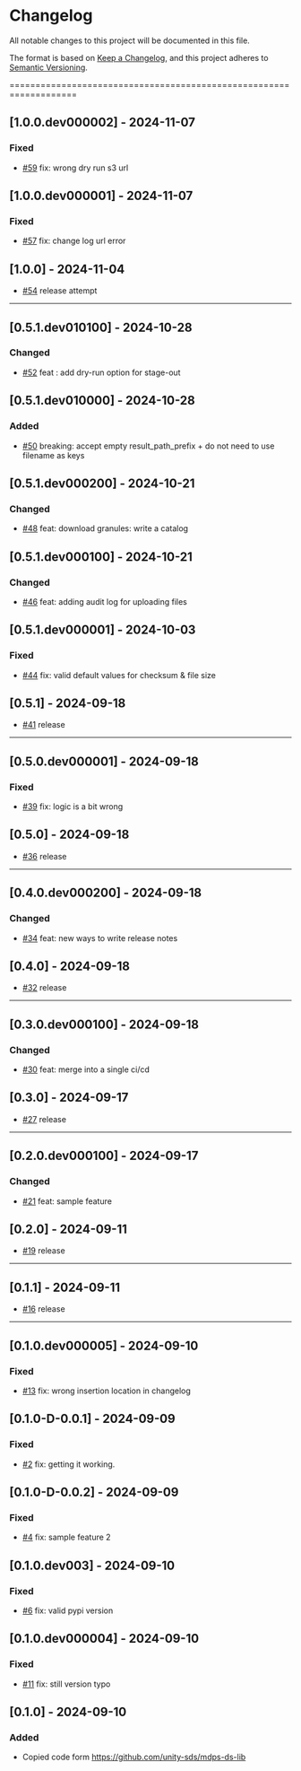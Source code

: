 # Changelog

All notable changes to this project will be documented in this file.

The format is based on [Keep a Changelog](https://keepachangelog.com/en/1.0.0/),
and this project adheres to [Semantic Versioning](https://semver.org/spec/v2.0.0.html).

===================================================================

## [1.0.0.dev000002] - 2024-11-07
### Fixed
- [#59](https://github.com/unity-sds/mdps-ds-lib/pull/59) fix: wrong dry run s3 url

## [1.0.0.dev000001] - 2024-11-07
### Fixed
- [#57](https://github.com/unity-sds/mdps-ds-lib/pull/57) fix: change log url error

## [1.0.0] - 2024-11-04

- [#54](https://github.com/unity-sds/mdps-ds-lib/pull/54) release attempt

-----------------------------------------
## [0.5.1.dev010100] - 2024-10-28
### Changed
- [#52](https://github.com/unity-sds/mdps-ds-lib/pull/52) feat : add dry-run option for stage-out

## [0.5.1.dev010000] - 2024-10-28
### Added
- [#50](https://github.com/unity-sds/mdps-ds-lib/pull/50) breaking: accept empty result_path_prefix + do not need to use filename as keys

## [0.5.1.dev000200] - 2024-10-21
### Changed
- [#48](https://github.com/unity-sds/mdps-ds-lib/pull/48) feat: download granules: write a catalog

## [0.5.1.dev000100] - 2024-10-21
### Changed
- [#46](https://github.com/unity-sds/mdps-ds-lib/pull/46) feat: adding audit log for uploading files

## [0.5.1.dev000001] - 2024-10-03
### Fixed
- [#44](https://github.com/unity-sds/mdps-ds-lib/pull/44) fix: valid default values for checksum & file size

## [0.5.1] - 2024-09-18

- [#41](https://github.com/unity-sds/mdps-ds-lib/pull/41) release

-----------------------------------------
## [0.5.0.dev000001] - 2024-09-18
### Fixed
- [#39](https://github.com/unity-sds/mdps-ds-lib/pull/39) fix: logic is a bit wrong

## [0.5.0] - 2024-09-18

- [#36](https://github.com/unity-sds/mdps-ds-lib/pull/36) release

-----------------------------------------
## [0.4.0.dev000200] - 2024-09-18
### Changed
- [#34](https://github.com/unity-sds/mdps-ds-lib/pull/34) feat: new ways to write release notes

## [0.4.0] - 2024-09-18

- [#32](https://github.com/unity-sds/mdps-ds-lib/pull/32) release

-----------------------------------------
## [0.3.0.dev000100] - 2024-09-18
### Changed
- [#30](https://github.com/unity-sds/mdps-ds-lib/pull/30) feat: merge into a single ci/cd

## [0.3.0] - 2024-09-17

- [#27](https://github.com/unity-sds/mdps-ds-lib/pull/27) release

-----------------------------------------
## [0.2.0.dev000100] - 2024-09-17
### Changed
- [#21](https://github.com/unity-sds/mdps-ds-lib/pull/21) feat: sample feature

## [0.2.0] - 2024-09-11

- [#19](https://github.com/unity-sds/mdps-ds-lib/pull/19) release

-----------------------------------------
## [0.1.1] - 2024-09-11

- [#16](https://github.com/unity-sds/mdps-ds-lib/pull/16) release

-----------------------------------------
## [0.1.0.dev000005] - 2024-09-10
### Fixed
- [#13](https://github.com/unity-sds/mdps-ds-lib/pull/13) fix: wrong insertion location in changelog

## [0.1.0-D-0.0.1] - 2024-09-09
### Fixed
- [#2](https://github.com/unity-sds/mdps-ds-lib/pull/2) fix: getting it working.

## [0.1.0-D-0.0.2] - 2024-09-09
### Fixed
- [#4](https://github.com/unity-sds/mdps-ds-lib/pull/4) fix: sample feature 2

## [0.1.0.dev003] - 2024-09-10
### Fixed
- [#6](https://github.com/unity-sds/mdps-ds-lib/pull/6) fix: valid pypi version

## [0.1.0.dev000004] - 2024-09-10
### Fixed
- [#11](https://github.com/unity-sds/mdps-ds-lib/pull/11) fix: still version typo

## [0.1.0] - 2024-09-10
### Added
- Copied code form https://github.com/unity-sds/mdps-ds-lib